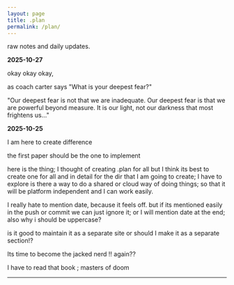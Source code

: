 ```yaml
---
layout: page
title: .plan
permalink: /plan/
---
```


raw notes and daily updates.



**2025-10-27**

okay okay okay,

as coach carter says  "What is your deepest fear?"

"Our deepest fear is not that we are inadequate.
 Our deepest fear is that we are powerful beyond measure. 
 It is our light, not our darkness that most frightens us..."


**2025-10-25**

I am here to create difference

the first paper should be the one to implement

here is the thing; I thought of creating .plan for all but I think its best to create one for all and in detail for the dir that I am going to create; I have to explore is there a way to do a shared or cloud way of doing things; so that it will be platform independent and I can work easily.

I really hate to mention date, because it feels off. but if its mentioned easily in the push or commit we can just ignore it; or I will mention date at the end; also why i should be uppercase?

is it good to maintain it as a separate site or should I make it as a separate section!?

Its time to become the jacked nerd !! again??

I have to read that book ; masters of doom

---